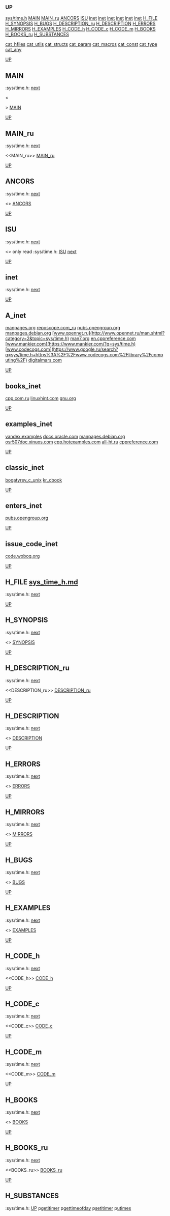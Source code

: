 ### UP
[sys/time.h](##sys/time.h)
[MAIN](##MAIN)
[MAIN_ru](##MAIN_ru)
[ANCORS](##ANCORS)
[ISU](##ISU)
[inet](##A_inet)
[inet](##books_inet)
[inet](##examples_inet)
[inet](##classic_inet)
[inet](##enters_inet)
[inet](##issue_code_inet)
[H_FILE](##H_FILE)
[H_SYNOPSIS](##H_SYNOPSIS)
[H_BUGS](##H_BUGS)
[H_DESCRIPTION_ru](##H_DESCRIPTION_ru)
[H_DESCRIPTION](##H_DESCRIPTION)
[H_ERRORS](##H_ERRORS)
[H_MIRRORS](##H_MIRRORS)
[H_EXAMPLES](##H_EXAMPLES)
[H_CODE_h](##H_CODE_h)
[H_CODE_c](##H_CODE_c)
[H_CODE_m](##H_CODE_m)
[H_BOOKS](##H_BOOKS)
[H_BOOKS_ru](##H_BOOKS_ru)
[H_SUBSTANCES](##H_SUBSTANCES)

[cat_hfiles](../cat_hfiles.md)
[cat_utils](../cat_utils.md)
[cat_structs](../cat_structs.md)
[cat_param](../cat_params.md)
[cat_macros](../cat_macross.md)
[cat_const](../cat_consts.md)
[cat_type](../cat_types.md)
[cat_any](../cat_anys.md)

[UP](###UP)
## MAIN
:sys/time.h:
[next](##MAIN_ru)

<<MAIN>>
[MAIN](../fills/sys_time_h/MAIN)


[UP](###UP)
## MAIN_ru
:sys/time.h:
[next](##ANCORS)

<<MAIN_ru>>
[MAIN_ru](../fills/sys_time_h/MAIN_ru)


[UP](###UP)
## ANCORS
:sys/time.h:
[next](##ISU)

<<ANCORS>>
[ANCORS](../fills/sys_time_h/ANCORS)


[UP](###UP)
## ISU
:sys/time.h:
[next](##H_FILE)

<<ISU>>
only read
:sys/time.h:
[ISU](../contents)
[next](##inet)


[UP](###UP)
## inet
:sys/time.h:
[next](##H_FILE)

[UP](###UP)
## A_inet
[manpages.org](https://www.google.ru/search?q=sys/time.h+site%3Ahttps%3A%2F%2Fmanpages.org)
[reposcope.com_ru](https://www.google.ru/search?q=sys/time.h+site%3Ahttps%3A%2F%2Freposcope.com%2Fmanpages%2Fru)
[pubs.opengroup.org](https://www.google.com/search?q=sys/time.h+https%3A%2F%2Fpubs.opengroup.org)
[manpages.debian.org](https://yandex.ru/search/?text=sys/time.h+site%3Ahttps%3A%2F%2Fmanpages.debian.org%2F)
[www.opennet.ru](http://www.opennet.ru/man.shtml?category=2&topic=sys/time.h)
[man7.org](https://www.google.ru/search?q=sys/time.h+site%3Ahttps%3A%2F%2Fman7.org%2Flinux%2Fman-pages)
[en.cppreference.com](https://www.google.com/search?q=sys/time.h+en.cppreference.com)
[www.mankier.com](https://www.mankier.com/?q=sys/time.h)
[www.codecogs.com](https://www.google.ru/search?q=sys/time.h+https%3A%2F%2Fwww.codecogs.com%2Flibrary%2Fcomputing%2F)
[digitalmars.com](https://www.google.ru/search?q=sys/time.h+https%3A%2F%2Fdigitalmars.com%2Frtl%2F)


[UP](###UP)
## books_inet
[cpp.com.ru](https://yandex.ru/search/?text=sys/time.h+site%3Ahttps%3A%2F%2Fcpp.com.ru)
[linuxhint.com](https://www.google.ru/search?q=sys/time.h+site%3Ahttps%3A%2F%2Flinuxhint.com)
[gnu.org](https://www.google.ru/search?q=sys/time.h+site%3Ahttps%3A%2F%2Fwww.gnu.org%2Fsoftware%2Flibc%2Fmanual)

[UP](###UP)
## examples_inet
[yandex:examples](https://yandex.ru/search/?text=sys/time.h+example+in+c)
[docs.oracle.com](https://www.google.com/search?q=sys/time.h+https%3A%2F%2Fdocs.oracle.com)
[manpages.debian.org](https://yandex.ru/search/?text=sys/time.h+site%3Ahttps%3A%2F%2Fmanpages.debian.org%2F)
[osr507doc.xinuos.com](https://www.google.com/search?q=sys/time.h+http%3A%2F%2Fosr507doc.xinuos.com%2Fen%2Fman)
[cpp.hotexamples.com](https://cpp.hotexamples.com/examples/-/-/sys/time.h/cpp-sys/time.h-function-examples.html)
[all-ht.ru](https://yandex.ru/search/?text=sys/time.h+site%3Ahttp%3A%2F%2Fall-ht.ru%2Finf%2Fprog%2Fc%2F)
[cppreference.com](https://yandex.ru/search/?text=sys/time.h+site%3Ahttps%3A%2F%2Fen.cppreference.com%2Fw%2Fc%2F)

[UP](###UP)
## classic_inet
[bogatyrev_c_unix](https://www.google.com/search?q=sys/time.h+site%3Ahttps%3A%2F%2Fcpp.com.ru%2Fbogatyrev_c_unix)
[kr_cbook](https://www.google.com/search?q=sys/time.h+site%3Ahttps%3A%2F%2Fcpp.com.ru%2Fkr_cbook)

[UP](###UP)
## enters_inet
[pubs.opengroup.org](https://pubs.opengroup.org/onlinepubs/9699919799/idx/head.html)

[UP](###UP)
## issue_code_inet
[code.woboq.org](https://www.google.com/search?h=&sitesearch=https%3A%2F%2Fcode.woboq.org%2Fuserspace%2Fglibc%2F&q=sys/time.h)


[UP](###UP)
## H_FILE [sys_time_h.md](sys_time_h.md)
:sys/time.h:
[next](##H_SYNOPSIS)

[UP](###UP)
## H_SYNOPSIS
:sys/time.h:
[next](##H_DESCRIPTION_ru)

<<SYNOPSIS>>
[SYNOPSIS](../fills/sys_time_h/SYNOPSIS)


[UP](###UP)
## H_DESCRIPTION_ru
:sys/time.h:
[next](##H_DESCRIPTION)

<<DESCRIPTION_ru>>
[DESCRIPTION_ru](../fills/sys_time_h/DESCRIPTION_ru)


[UP](###UP)
## H_DESCRIPTION
:sys/time.h:
[next](##H_ERRORS)

<<DESCRIPTION>>
[DESCRIPTION](../fills/sys_time_h/DESCRIPTION)


[UP](###UP)
## H_ERRORS
:sys/time.h:
[next](##H_MIRRORS)

<<ERRORS>>
[ERRORS](../fills/sys_time_h/ERRORS)


[UP](###UP)
## H_MIRRORS
:sys/time.h:
[next](##H_BUGS)

<<MIRRORS>>
[MIRRORS](../fills/sys_time_h/MIRRORS)


[UP](###UP)
## H_BUGS
:sys/time.h:
[next](##H_EXAMPLES)

<<BUGS>>
[BUGS](../fills/sys_time_h/BUGS)


[UP](###UP)
## H_EXAMPLES
:sys/time.h:
[next](##H_CODE)

<<EXAMPLES>>
[EXAMPLES](../fills/sys_time_h/EXAMPLES)


[UP](###UP)
## H_CODE_h
:sys/time.h:
[next](##H_CODE_c)

<<CODE_h>>
[CODE_h](../fills/sys_time_h/CODE_h)


[UP](###UP)
## H_CODE_c
:sys/time.h:
[next](##H_CODE_m)

<<CODE_c>>
[CODE_c](../fills/sys_time_h/CODE_c)


[UP](###UP)
## H_CODE_m
:sys/time.h:
[next](##H_BOOKS)

<<CODE_m>>
[CODE_m](../fills/sys_time_h/CODE_m)


[UP](###UP)
## H_BOOKS
:sys/time.h:
[next](##H_BOOKS_ru)

<<BOOKS>>
[BOOKS](../fills/sys_time_h/BOOKS)


[UP](###UP)
## H_BOOKS_ru
:sys/time.h:
[next](##H_SUBSTANCES)

<<BOOKS_ru>>
[BOOKS_ru](../fills/sys_time_h/BOOKS_ru)


[UP](###UP)
## H_SUBSTANCES
:sys/time.h:
[UP](###UP)
p[getitimer](../utils/getitimer/getitimer.man)
p[gettimeofday](../utils/gettimeofday/gettimeofday.man)
p[setitimer](../utils/setitimer/setitimer.man)
p[utimes](../utils/utimes/utimes.man)
